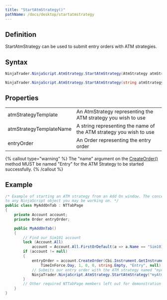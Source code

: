 ```yaml
---
title: "StartAtmStrategy()"
pathName: /docs/desktop/startatmstrategy
---
```


## Definition

StartAtmStrategy can be used to submit entry orders with ATM strategies.

## Syntax

```csharp
NinjaTrader.NinjaScript.AtmStrategy.StartAtmStrategy(AtmStrategy atmStrategyTemplate, Order entryOrder)  
```

```csharp
NinjaTrader.NinjaScript.AtmStrategy.StartAtmStrategy(string atmStrategyTemplateName, Order entryOrder)  
```

## Properties

|  |  |
| --- | --- |
| atmStrategyTemplate | An AtmStrategy representing the ATM strategy you wish to use |
| atmStrategyTemplateName | A string representing the name of the ATM strategy you wish to use |
| entryOrder | An Order representing the entry order |

{% callout type="warning" %}
The "name" argument on the [CreateOrder()](/docs/desktop/createorder) method MUST be named "Entry" for the ATM Strategy to be started successfully.
{% /callout %}

## Example

```csharp
/* Example of starting an ATM strategy from an Add On window. The concept can be carried over
to any NinjaScript object you may be working on. */
public class MyAddOnTab : NTTabPage
{
    private Account account;
    private Order entryOrder;

    public MyAddOnTab()
    {
        // Find our Sim101 account
        lock (Account.All)
            account = Account.All.FirstOrDefault(a => a.Name == "Sim101");
        if (account != null)
        {
            entryOrder = account.CreateOrder(Cbi.Instrument.GetInstrument("AAPL"), OrderAction.Buy, OrderType.Market,
                TimeInForce.Day, 1, 0, 0, string.Empty, "Entry", null);
            // Submits our entry order with the ATM strategy named "myAtmStrategyName"
            NinjaTrader.NinjaScript.AtmStrategy.StartAtmStrategy("myAtmStrategyName", entryOrder);
        }
        // Other required NTTabPage members left out for demonstration purposes. Be sure to add them in your own code if building an Add On window.
    }
}
```
